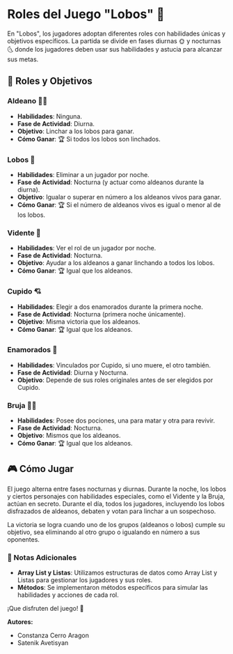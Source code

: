 # Roles del Juego "Lobos" 🐺

En "Lobos", los jugadores adoptan diferentes roles con habilidades únicas y objetivos específicos. La partida se divide en fases diurnas 🌞 y nocturnas 🌜 donde los jugadores deben usar sus habilidades y astucia para alcanzar sus metas.

## 📜 Roles y Objetivos

### Aldeano 👨‍🌾
- **Habilidades**: Ninguna.
- **Fase de Actividad**: Diurna.
- **Objetivo**: Linchar a los lobos para ganar.
- **Cómo Ganar**: 🏆 Si todos los lobos son linchados.

### Lobos 🐺
- **Habilidades**: Eliminar a un jugador por noche.
- **Fase de Actividad**: Nocturna (y actuar como aldeanos durante la diurna).
- **Objetivo**: Igualar o superar en número a los aldeanos vivos para ganar.
- **Cómo Ganar**: 🏆 Si el número de aldeanos vivos es igual o menor al de los lobos.

### Vidente 🔮
- **Habilidades**: Ver el rol de un jugador por noche.
- **Fase de Actividad**: Nocturna.
- **Objetivo**: Ayudar a los aldeanos a ganar linchando a todos los lobos.
- **Cómo Ganar**: 🏆 Igual que los aldeanos.

### Cupido 💘
- **Habilidades**: Elegir a dos enamorados durante la primera noche.
- **Fase de Actividad**: Nocturna (primera noche únicamente).
- **Objetivo**: Misma victoria que los aldeanos.
- **Cómo Ganar**: 🏆 Igual que los aldeanos.

### Enamorados 💑
- **Habilidades**: Vinculados por Cupido, si uno muere, el otro también.
- **Fase de Actividad**: Diurna y Nocturna.
- **Objetivo**: Depende de sus roles originales antes de ser elegidos por Cupido.

### Bruja 🧙‍♀️
- **Habilidades**: Posee dos pociones, una para matar y otra para revivir.
- **Fase de Actividad**: Nocturna.
- **Objetivo**: Mismos que los aldeanos.
- **Cómo Ganar**: 🏆 Igual que los aldeanos.

## 🎮 Cómo Jugar

El juego alterna entre fases nocturnas y diurnas. Durante la noche, los lobos y ciertos personajes con habilidades especiales, como el Vidente y la Bruja, actúan en secreto. Durante el día, todos los jugadores, incluyendo los lobos disfrazados de aldeanos, debaten y votan para linchar a un sospechoso.

La victoria se logra cuando uno de los grupos (aldeanos o lobos) cumple su objetivo, sea eliminando al otro grupo o igualando en número a sus oponentes.

### 📌 Notas Adicionales

- **Array List y Listas**: Utilizamos estructuras de datos como Array List y Listas para gestionar los jugadores y sus roles.
- **Métodos**: Se implementaron métodos específicos para simular las habilidades y acciones de cada rol.

¡Que disfruten del juego! 🎉

**Autores:**
- Constanza Cerro Aragon
- Satenik Avetisyan

